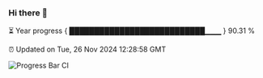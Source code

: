### Hi there 👋

⏳ Year progress { ███████████████████████████▁▁▁ } 90.31 %

⏰ Updated on Tue, 26 Nov 2024 12:28:58 GMT

![Progress Bar CI](https://github.com/liununu/liununu/workflows/Progress%20Bar%20CI/badge.svg)
